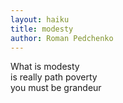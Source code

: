 ```yaml
---
layout: haiku
title: modesty
author: Roman Pedchenko
---
```


What is modesty<br>
is really path poverty<br>
you must be grandeur<br>
